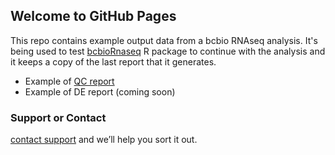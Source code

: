## Welcome to GitHub Pages

This repo contains example output data from a bcbio RNAseq analysis. It's being used to test [bcbioRnaseq](https://github.com/hbc/bcbioRnaseq) R package to continue with the analysis and it keeps a copy of the last report that it generates.

* Example of [QC report](http://bcb.io/bcbio_rnaseq_output_example/qc.html)
* Example of DE report (coming soon)

### Support or Contact

[contact support](https://github.com/hbc/bcbioRnaseq) and we’ll help you sort it out.
